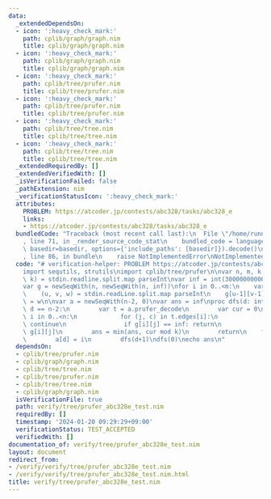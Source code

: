 ```yaml
---
data:
  _extendedDependsOn:
  - icon: ':heavy_check_mark:'
    path: cplib/graph/graph.nim
    title: cplib/graph/graph.nim
  - icon: ':heavy_check_mark:'
    path: cplib/graph/graph.nim
    title: cplib/graph/graph.nim
  - icon: ':heavy_check_mark:'
    path: cplib/tree/prufer.nim
    title: cplib/tree/prufer.nim
  - icon: ':heavy_check_mark:'
    path: cplib/tree/prufer.nim
    title: cplib/tree/prufer.nim
  - icon: ':heavy_check_mark:'
    path: cplib/tree/tree.nim
    title: cplib/tree/tree.nim
  - icon: ':heavy_check_mark:'
    path: cplib/tree/tree.nim
    title: cplib/tree/tree.nim
  _extendedRequiredBy: []
  _extendedVerifiedWith: []
  _isVerificationFailed: false
  _pathExtension: nim
  _verificationStatusIcon: ':heavy_check_mark:'
  attributes:
    PROBLEM: https://atcoder.jp/contests/abc328/tasks/abc328_e
    links:
    - https://atcoder.jp/contests/abc328/tasks/abc328_e
  bundledCode: "Traceback (most recent call last):\n  File \"/home/runner/.local/lib/python3.10/site-packages/onlinejudge_verify/documentation/build.py\"\
    , line 71, in _render_source_code_stat\n    bundled_code = language.bundle(stat.path,\
    \ basedir=basedir, options={'include_paths': [basedir]}).decode()\n  File \"/home/runner/.local/lib/python3.10/site-packages/onlinejudge_verify/languages/nim.py\"\
    , line 86, in bundle\n    raise NotImplementedError\nNotImplementedError\n"
  code: "# verification-helper: PROBLEM https://atcoder.jp/contests/abc328/tasks/abc328_e\n\
    import sequtils, strutils\nimport cplib/tree/prufer\n\nvar n, m, k: int\n(n, m,\
    \ k) = stdin.readline.split.map parseInt\nvar inf = int(300000000000000000)\n\
    var g = newSeqWith(n, newSeqWith(n, inf))\nfor i in 0..<m:\n    var u, v, w: int\n\
    \    (u, v, w) = stdin.readLine.split.map parseInt\n    g[u-1][v-1] = w\n    g[v-1][u-1]\
    \ = w\n\nvar a = newSeqWith(n-2, 0)\nvar ans = inf\nproc dfs(d: int) =\n    if\
    \ d == n-2:\n        var t = a.prufer_decode\n        var cur = 0\n        for\
    \ i in 0..<n:\n            for (j, c) in t.edges[i]:\n                if i < j:\
    \ continue\n                if g[i][j] == inf: return\n                cur +=\
    \ g[i][j]\n        ans = min(ans, cur mod k)\n        return\n    for i in 0..<n:\n\
    \        a[d] = i\n        dfs(d+1)\ndfs(0)\necho ans\n"
  dependsOn:
  - cplib/tree/prufer.nim
  - cplib/graph/graph.nim
  - cplib/tree/tree.nim
  - cplib/tree/prufer.nim
  - cplib/tree/tree.nim
  - cplib/graph/graph.nim
  isVerificationFile: true
  path: verify/tree/prufer_abc328e_test.nim
  requiredBy: []
  timestamp: '2024-01-20 09:29:29+09:00'
  verificationStatus: TEST_ACCEPTED
  verifiedWith: []
documentation_of: verify/tree/prufer_abc328e_test.nim
layout: document
redirect_from:
- /verify/verify/tree/prufer_abc328e_test.nim
- /verify/verify/tree/prufer_abc328e_test.nim.html
title: verify/tree/prufer_abc328e_test.nim
---
```

